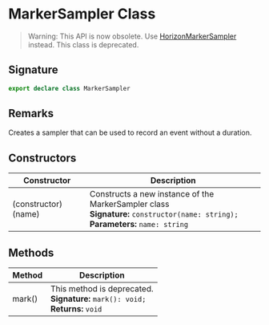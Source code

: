# MarkerSampler Class

> Warning: This API is now obsolete. Use [HorizonMarkerSampler](https://developers.meta.com/horizon-worlds/reference/2.0.0/performance_horizonmarkersampler) instead. This class is deprecated.

## Signature

```typescript
export declare class MarkerSampler
```

## Remarks

Creates a sampler that can be used to record an event without a duration.

## Constructors

| Constructor | Description |
| --- | --- |
| (constructor)(name) | Constructs a new instance of the MarkerSampler class<br/>**Signature:** `constructor(name: string);`<br/>**Parameters:** `name: string` |

## Methods

| Method | Description |
| --- | --- |
| mark() | This method is deprecated.<br/>**Signature:** `mark(): void;`<br/>**Returns:** `void` |